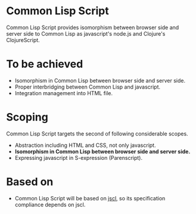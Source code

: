 # Common Lisp Script

Common Lisp Script provides isomorphism between browser side and server side to Common Lisp as javascript's node.js and Clojure's ClojureScript.

# To be achieved

- Isomorphism in Common Lisp between browser side and server side.
- Proper interbridging between Common Lisp and javascript.
- Integration management into HTML file.

# Scoping

Common Lisp Script targets the second of following considerable scopes.

- Abstraction including HTML and CSS, not only javascript.
- **Isomorphism in Common Lisp between browser side and server side.**
- Expressing javascript in S-expression (Parenscript).

# Based on

- Common Lisp Script will be based on [jscl](https://github.com/davazp/jscl), so its specification compliance depends on jscl.
